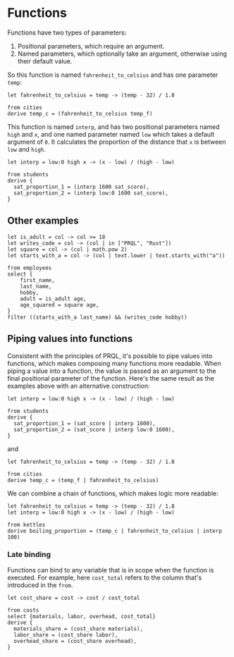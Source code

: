 # Functions

<!--
TODOs:
- Examples are a bit artificial — the interp is just "divide by 100" in one case!  -->

Functions have two types of parameters:

1. Positional parameters, which require an argument.
2. Named parameters, which optionally take an argument, otherwise using their
   default value.

So this function is named `fahrenheit_to_celsius` and has one parameter `temp`:

```prql
let fahrenheit_to_celsius = temp -> (temp - 32) / 1.8

from cities
derive temp_c = (fahrenheit_to_celsius temp_f)
```

This function is named `interp`, and has two positional parameters named `high`
and `x`, and one named parameter named `low` which takes a default argument of
`0`. It calculates the proportion of the distance that `x` is between `low` and
`high`.

```prql
let interp = low:0 high x -> (x - low) / (high - low)

from students
derive {
  sat_proportion_1 = (interp 1600 sat_score),
  sat_proportion_2 = (interp low:0 1600 sat_score),
}
```

## Other examples

```prql
let is_adult = col -> col >= 18
let writes_code = col -> (col | in ["PRQL", "Rust"])
let square = col -> (col | math.pow 2)
let starts_with_a = col -> (col | text.lower | text.starts_with("a"))

from employees
select {
    first_name,
    last_name,
    hobby,
    adult = is_adult age,
    age_squared = square age,
}
filter ((starts_with_a last_name) && (writes_code hobby))
```

## Piping values into functions

Consistent with the principles of PRQL, it's possible to pipe values into
functions, which makes composing many functions more readable. When piping a
value into a function, the value is passed as an argument to the final
positional parameter of the function. Here's the same result as the examples
above with an alternative construction:

```prql
let interp = low:0 high x -> (x - low) / (high - low)

from students
derive {
  sat_proportion_1 = (sat_score | interp 1600),
  sat_proportion_2 = (sat_score | interp low:0 1600),
}
```

and

```prql
let fahrenheit_to_celsius = temp -> (temp - 32) / 1.8

from cities
derive temp_c = (temp_f | fahrenheit_to_celsius)
```

We can combine a chain of functions, which makes logic more readable:

```prql
let fahrenheit_to_celsius = temp -> (temp - 32) / 1.8
let interp = low:0 high x -> (x - low) / (high - low)

from kettles
derive boiling_proportion = (temp_c | fahrenheit_to_celsius | interp 100)
```

### Late binding

Functions can bind to any variable that is in scope when the function is
executed. For example, here `cost_total` refers to the column that's introduced
in the `from`.

```prql
let cost_share = cost -> cost / cost_total

from costs
select {materials, labor, overhead, cost_total}
derive {
  materials_share = (cost_share materials),
  labor_share = (cost_share labor),
  overhead_share = (cost_share overhead),
}
```
